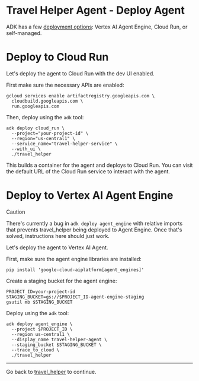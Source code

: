 # Travel Helper Agent - Deploy Agent

ADK has a few [deployment options](https://google.github.io/adk-docs/deploy/): Vertex AI Agent Engine, Cloud Run, or 
self-managed.  

# Deploy to Cloud Run

Let's deploy the agent to Cloud Run with the dev UI enabled. 

First make sure the necessary APIs are enabled:

```shell
gcloud services enable artifactregistry.googleapis.com \
  cloudbuild.googleapis.com \
  run.googleapis.com
```

Then, deploy using the `adk` tool:

```shell
adk deploy cloud_run \
  --project="your-project-id" \
  --region="us-central1" \
  --service_name="travel-helper-service" \
  --with_ui \
  ./travel_helper
```

This builds a container for the agent and deploys to Cloud Run. You can visit the default URL of the Cloud Run service
to interact with the agent.

# Deploy to Vertex AI Agent Engine

> [!CAUTION]
> There's currently a bug in `adk deploy agent_engine` with relative imports that prevents travel_helper
> being deployed to Agent Engine. Once that's solved, instructions here should just work.

Let's deploy the agent to Vertex AI Agent.

First, make sure the agent engine libraries are installed:

```shell
pip install 'google-cloud-aiplatform[agent_engines]'
```

Create a staging bucket for the agent engine:

```shell
PROJECT_ID=your-project-id
STAGING_BUCKET=gs://$PROJECT_ID-agent-engine-staging
gsutil mb $STAGING_BUCKET
```

Deploy using the `adk` tool:

```shell
adk deploy agent_engine \
  --project $PROJECT_ID \
  --region us-central1 \
  --display_name travel-helper-agent \
  --staging_bucket $STAGING_BUCKET \
  --trace_to_cloud \
  ./travel_helper
```

---

Go back to [travel_helper](../README.md) to continue.
